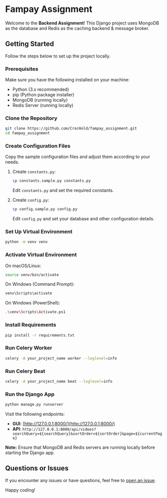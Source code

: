 # Fampay Assignment

Welcome to the **Backend Assignment**! This Django project uses MongoDB as the database and Redis as the caching backend & message broker.

## Getting Started

Follow the steps below to set up the project locally.

### Prerequisites

Make sure you have the following installed on your machine:

- Python (3.x recommended)
- pip (Python package installer)
- MongoDB (running locally)
- Redis Server (running locally)

### Clone the Repository

```bash
git clone https://github.com/CrocHold/fampay_assignment.git
cd fampay_assignment
```

### Create Configuration Files

Copy the sample configuration files and adjust them according to your needs.

1. Create `constants.py`:

   ```bash
   cp constants.sample.py constants.py
   ```

   Edit `constants.py` and set the required constants.

2. Create `config.py`:

   ```bash
   cp config.sample.py config.py
   ```

   Edit `config.py` and set your database and other configuration details.

### Set Up Virtual Environment

```bash
python -m venv venv
```

### Activate Virtual Environment

On macOS/Linux:

```bash
source venv/bin/activate
```

On Windows (Command Prompt):

```bash
venv\Scripts\activate
```

On Windows (PowerShell):

```bash
.\venv\Scripts\Activate.ps1
```

### Install Requirements

```bash
pip install -r requirements.txt
```

### Run Celery Worker

```bash
celery -A your_project_name worker --loglevel=info
```

### Run Celery Beat

```bash
celery -A your_project_name beat --loglevel=info
```


### Run the Django App

```bash
python manage.py runserver
```

Visit the following endpoints:

- **GUI**: [http://127.0.0.1:8000/](http://127.0.0.1:8000/)
- **API**: ``` http://127.0.0.1:8000/api/videos?searchQuery=${searchQuery}&sortOrder=${sortOrder}&page=${currentPage} ```

**Note:** Ensure that MongoDB and Redis servers are running locally before starting the Django app.

## Questions or Issues

If you encounter any issues or have questions, feel free to [open an issue](https://github.com/CrocHold/fampay_assignment/issues).

Happy coding!
